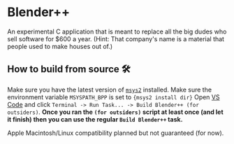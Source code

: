 # Blender++
An experimental C application that is meant to replace all the big dudes who sell software for $600 a year. (Hint: That company's name is a material that people used to make houses out of.)

## How to build from source 🛠️
Make sure you have the latest version of [`msys2`](https://www.msys2.org/) installed. Make sure the environment variable `MSYSPATH_BPP` is set to `{msys2 install dir}` Open [VS Code](https://github.com/microsoft/vscode.git) and click `Terminal -> Run Task... -> Build Blender++ (for outsiders)`. **Once you ran the `(for outsiders)` script at least once (and let it finish) then you can use the regular `Build Blender++` task.**

Apple Macintosh/Linux compatibility planned but not guaranteed (for now).
